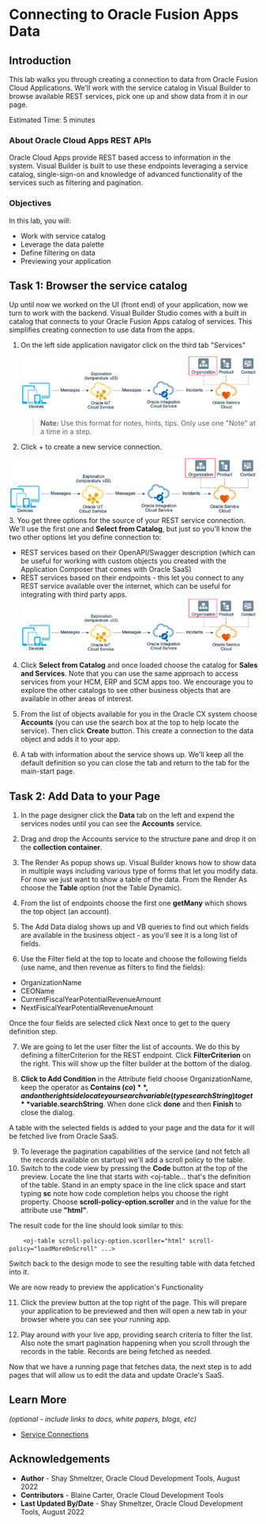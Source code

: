 # Connecting to Oracle Fusion Apps Data

## Introduction

This lab walks you through creating a connection to data from Oracle Fusion Cloud Applications. We'll work with the service catalog in Visual Builder to browse available REST services, pick one up and show data from it in our page.

Estimated Time: 5 minutes

### About Oracle Cloud Apps REST APIs
Oracle Cloud Apps provide REST based access to information in the system. Visual Builder is built to use these endpoints leveraging a service catalog, single-sign-on and knowledge of advanced functionality of the services such as filtering and pagination.

### Objectives

In this lab, you will:
* Work with service catalog
* Leverage the data palette
* Define filtering on data
* Previewing your application

## Task 1: Browser the service catalog

Up until now we worked on the UI (front end) of your application, now we turn to work with the backend. Visual Builder Studio comes with a built in catalog that connects to your Oracle Fusion Apps catalog of services. This simplifies creating connection to use data from the apps.

1. On the left side application navigator click on the third tab "Services"

	![Image alt text](images/sample1.png)

	> **Note:** Use this format for notes, hints, tips. Only use one "Note" at a time in a step.

2. Click + to create a new service connection.

  ![Image alt text](images/sample1.png)
3. You get three options for the source of your REST service connection. We'll use the first one and **Select from Catalog**, but just so you'll know the two other options let you define connection to:
 * REST services based on their OpenAPI/Swagger description (which can be useful for working with custom objects you created with the Application Composer that comes with Oracle SaaS)
* REST services based on their endpoints - this let you connect to any REST service available over the internet, which can be useful for integrating with third party apps.
	  ![Image alt text](images/sample1.png)


4. Click **Select from Catalog** and once loaded choose the catalog for **Sales and Services**. Note that you can use the same approach to access services from your HCM, ERP and SCM apps too. We encourage you to explore the other catalogs to see other business objects that are available in other areas of interest.

5. From the list of objects available for you in the Oracle CX system choose **Accounts** (you can use the search box at the top to help locate the service). Then click **Create** button. This create a connection to the data object and adds it to your app.

6. A tab with information about the service shows up. We'll keep all the default definition so you can close the tab and return to the tab for the main-start page.


## Task 2: Add Data to your Page

1. In the page designer click the **Data** tab on the left and expend the services nodes until you can see the **Accounts** service.

2. Drag and drop the Accounts service to the structure pane and drop it on the **collection container**.

3. The Render As popup shows up. Visual Builder knows how to show data in multiple ways including various type of forms that let you modify data. For now we just want to show a table of the data. From the Render As choose the **Table** option (not the Table Dynamic).

4. From the list of endpoints choose the first one **getMany** which shows the top object (an account).

5. The Add Data dialog shows up and VB queries to find out which fields are available in the business object - as you'll see it is a long list of fields.

6. Use the Filter field at the top to locate and choose the following fields (use name, and then revenue as filters to find the fields):
* OrganizationName
* CEOName
* CurrentFiscalYearPotentialRevenueAmount
* NextFisicalYearPotentialRevenueAmount

Once the four fields are selected click Next once to get to the query definition step.

7. We are going to let the user filter the list of accounts. We do this by defining a filterCriterion for the REST endpoint. Click **FilterCriterion** on the right. This will show up the filter builder at the bottom of the dialog.

8. **Click to Add Condition** in the Attribute field choose OrganizationName, keep the operator as **Contains ($co)**, and on the right side locate your search variable (type searchString) to get **$variable.searchString**. When done click **done** and then **Finish** to close the dialog.

A table with the selected fields is added to your page and the data for it will be fetched live from Oracle SaaS.

9. To leverage the pagination capabilities of the service (and not fetch all the records available on startup) we'll add a scroll policy to the table.
10. Switch to the code view by pressing the **Code** button at the top of the preview. Locate the line that starts with <oj-table... that's the definition of the table. Stand in an empty space in the line click space and start typing **sc** note how code completion helps you choose the right property. Choose **scroll-policy-option.scroller** and in the value for the attribute use **"html"**.

The result code for the line should look similar to this:

		<oj-table scroll-policy-option.scorller="html" scroll-policy="loadMoreOnScroll" ...>

Switch back to the design mode to see the resulting table with data fetched into it.

We are now ready to preview the application's Functionality

11. Click the preview button at the top right of the page. This will prepare your application to be previewed and then will open a new tab in your browser where you can see your running app.

12. Play around with your live app, providing search criteria to filter the list. Also note the smart pagination happening when you scroll through the records in the table. Records are being fetched as needed.

Now that we have a running page that fetches data, the next step is to add pages that will allow us to edit the data and update Oracle's SaaS.

## Learn More

*(optional - include links to docs, white papers, blogs, etc)*

* [Service Connections](https://docs.oracle.com/en/cloud/paas/visual-builder/visualbuilder-building-appui/add-service-connections-your-extension1.html)


## Acknowledgements
* **Author** - Shay Shmeltzer, Oracle Cloud Development Tools, August 2022
* **Contributors** -  Blaine Carter, Oracle Cloud Development Tools
* **Last Updated By/Date** - Shay Shmeltzer, Oracle Cloud Development Tools, August 2022

